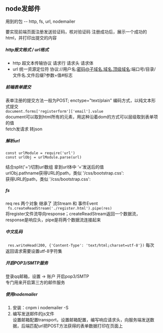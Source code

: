## node发邮件
用到的包 --  http, fs, url, nodemailer    

要实现前端页面注册发送验证码，核对验证码
注册成功后，展示一个成功的html，并打印出提交的内容    

##### http报文格式 / url格式 
- http 超文本传输协议
  请求行    请求头    请求体      
- url 统一资源定位符
  协议://用户名:密码@子域名.域名.顶级域名:端口号/目录/文件名.文件后缀?参数=值#标志    


##### 前端表单提交    
  表单注册的提交方法一般为POST; enctype="text/plain" 编码方式，以纯文本形式提交   
  `document.forms['registerform']['email'].value`   
  document可以取到html所有的元素，用这种沿着dom的方式可以层级取到表单项的值      
  fetch发请求 转json    


##### 解析url   
```
const urlModule = require('url')    
const urlObj = urlModule.parse(url)   
 ```
结合split('=')切割url数组 拿到url体中 ‘=’发送后的值   
urlObj.pathname获得URL的path，类似 '/css/bootstrap.css':    
获得URL的path，类似 '/css/bootstrap.css':   


##### fs
  req res 两个对象 继承了 流Stream 和 事件Event   
 ` fs.createReadStream('./register.html').pipe(res)`    
   将register文件流导向response；createReadStream返回一个数据流，response是响应头，pipe是将两个数据流连接起来   


##### 中文乱码
  ` res.writeHead(200, {'Content-Type': 'text/html;charset=utf-8'})` 每次返回请求需要设置utf-8字符集    


##### 开启POP3/SMTP服务   
登录qq邮箱，设置 -> 账户 开启pop3/SMTP    
专门用来开启第三方的邮件服务    


##### 使用nodemailer 
1. 安装：cnpm i nodemailer -S   
2. 编写发送邮件的js文件   
   设置邮箱配置transport，设置邮箱配置，编写响应请求头，向服务端发送数据，后端匹配url把POST方法获得的表单数据打印在页面上   